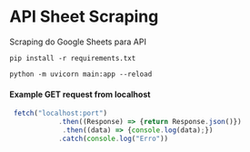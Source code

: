 # API Sheet Scraping
Scraping do Google Sheets para API 
```
pip install -r requirements.txt
```
``` 
python -m uvicorn main:app --reload
```

#### Example GET request from localhost
```Javascript
 fetch("localhost:port")
            .then((Response) => {return Response.json()})
             .then((data) => {console.log(data);})
            .catch(console.log("Erro"))
```
